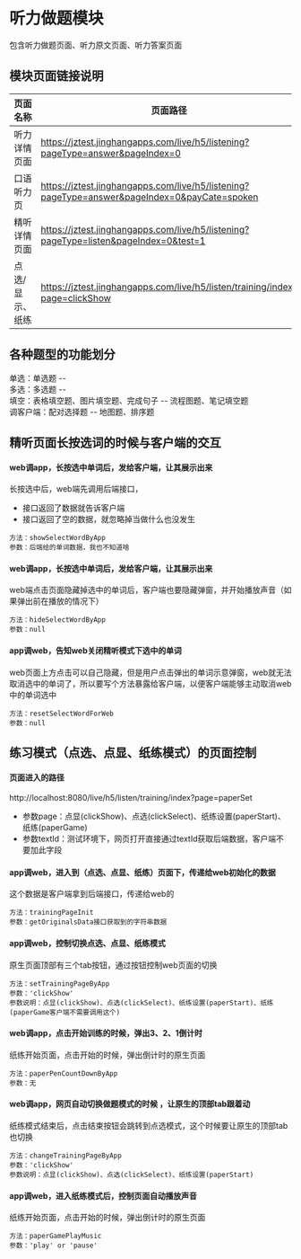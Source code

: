 <!-- 模块大标题 -->
# 听力做题模块
<!-- 模块说明 -->
包含听力做题页面、听力原文页面、听力答案页面

<!--项目功能模块说明-->
## 模块页面链接说明
| 页面名称 | 页面路径 | 传参说明 | 支持平台 |
|--------|---------|---------|---------|
| 听力详情页面 | https://jztest.jinghangapps.com/live/h5/listening?pageType=answer&pageIndex=0 | pageType=answer<br/>pageIndex=1 | webview | 
| 口语听力页 | https://jztest.jinghangapps.com/live/h5/listening?pageType=answer&pageIndex=0&payCate=spoken | pageType=answer<br/>pageIndex=1<br/>payCate=spoken | webview | 
| 精听详情页面 | https://jztest.jinghangapps.com/live/h5/listening?pageType=listen&pageIndex=0&test=1 | pageType=listen<br/>pageIndex=0 | webview | 
| 点选/显示、纸练 | https://jztest.jinghangapps.com/live/h5/listen/training/index?page=clickShow | page=clickShow | webview | 

## 各种题型的功能划分
单选：单选题 -- <br/>
多选：多选题 -- <br/>
填空：表格填空题、图片填空题、完成句子 -- 流程图题、笔记填空题<br/>
调客户端：配对选择题 -- 地图题、排序题<br/>


## 精听页面长按选词的时候与客户端的交互

#### web调app，长按选中单词后，发给客户端，让其展示出来
长按选中后，web端先调用后端接口，
- 接口返回了数据就告诉客户端
- 接口返回了空的数据，就忽略掉当做什么也没发生
```
方法：showSelectWordByApp
参数：后端给的单词数据，我也不知道啥
```
#### web调app，长按选中单词后，发给客户端，让其展示出来
web端点击页面隐藏掉选中的单词后，客户端也要隐藏弹窗，并开始播放声音（如果弹出前在播放的情况下）
```
方法：hideSelectWordByApp
参数：null
```
#### app调web，告知web关闭精听模式下选中的单词
web页面上方点击可以自己隐藏，但是用户点击弹出的单词示意弹窗，web就无法取消选中的单词了，所以要写个方法暴露给客户端，以便客户端能够主动取消web中的单词选中
```
方法：resetSelectWordForWeb
参数：null
```

## 练习模式（点选、点显、纸练模式）的页面控制

#### 页面进入的路径
http://localhost:8080/live/h5/listen/training/index?page=paperSet
- 参数page：点显(clickShow)、点选(clickSelect)、纸练设置(paperStart)、纸练(paperGame)
- 参数textId：测试环境下，网页打开直接通过textId获取后端数据，客户端不要加此字段

#### app调web，进入到（点选、点显、纸练）页面下，传递给web初始化的数据
这个数据是客户端拿到后端接口，传递给web的
```
方法：trainingPageInit
参数：getOriginalsData接口获取到的字符串数据
```
#### app调web，控制切换点选、点显、纸练模式
原生页面顶部有三个tab按钮，通过按钮控制web页面的切换
```
方法：setTrainingPageByApp
参数：'clickShow'
参数说明：点显(clickShow)、点选(clickSelect)、纸练设置(paperStart)、纸练(paperGame客户端不需要调用这个)
```

#### web调app，点击开始训练的时候，弹出3、2、1倒计时
纸练开始页面，点击开始的时候，弹出倒计时的原生页面
```
方法：paperPenCountDownByApp
参数：无
```

#### web调app，网页自动切换做题模式的时候 ，让原生的顶部tab跟着动
纸练模式结束后，点击结束按钮会跳转到点选模式，这个时候要让原生的顶部tab也切换
```
方法：changeTrainingPageByApp
参数：'clickShow'
参数说明：点显(clickShow)、点选(clickSelect)、纸练设置(paperStart)
```

#### app调web，进入纸练模式后，控制页面自动播放声音
纸练开始页面，点击开始的时候，弹出倒计时的原生页面
```
方法：paperGamePlayMusic
参数：'play' or 'pause'
```
